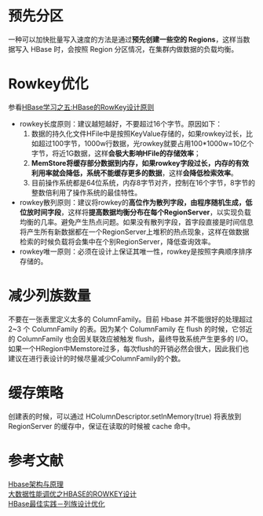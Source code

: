 # 预先分区
一种可以加快批量写入速度的方法是通过**预先创建一些空的 Regions**，这样当数据写入 HBase 时，会按照 Region 分区情况，在集群内做数据的负载均衡。

# Rowkey优化
参看[HBase学习之五:HBase的RowKey设计原则](https://blog.csdn.net/javajxz008/article/details/51892967)   
- rowkey长度原则：建议越短越好，不要超过16个字节。原因如下：
    1. 数据的持久化文件HFile中是按照KeyValue存储的，如果rowkey过长，比如超过100字节，1000w行数据，光rowkey就要占用100\*1000w=10亿个字节，将近1G数据，这样**会极大影响HFile的存储效率**；
    2. **MemStore将缓存部分数据到内存，如果rowkey字段过长，内存的有效利用率就会降低，系统不能缓存更多的数据**，这样**会降低检索效率**。
    3. 目前操作系统都是64位系统，内存8字节对齐，控制在16个字节，8字节的整数倍利用了操作系统的最佳特性。
- rowkey散列原则：建议将rowkey的**高位作为散列字段，由程序随机生成，低位放时间字段**，这样将**提高数据均衡分布在每个RegionServer**，以实现负载均衡的几率。避免产生热点问题。如果没有散列字段，首字段直接是时间信息将产生所有新数据都在一个RegionServer上堆积的热点现象，这样在做数据检索的时候负载将会集中在个别RegionServer，降低查询效率。
- rowkey唯一原则：必须在设计上保证其唯一性，rowkey是按照字典顺序排序存储的。

# 减少列族数量
不要在一张表里定义太多的 ColumnFamily。目前 Hbase 并不能很好的处理超过 2~3 个 ColumnFamily 的表。因为某个 ColumnFamily 在 flush 的时候，它邻近的 ColumnFamily 也会因关联效应被触发 flush，最终导致系统产生更多的 I/O。   
如果一个HRegion中Memstore过多，每次flush的开销必然会很大，因此我们也建议在进行表设计的时候尽量减少ColumnFamily的个数。

# 缓存策略
创建表的时候，可以通过 HColumnDescriptor.setInMemory(true) 将表放到 RegionServer 的缓存中，保证在读取的时候被 cache 命中。

# 参考文献
[Hbase架构与原理](https://www.jianshu.com/p/3832ae37fac4)    
[大数据性能调优之HBASE的ROWKEY设计](http://blog.chedushi.com/archives/9720)   
[HBase最佳实践－列族设计优化](http://hbasefly.com/2016/07/02/hbase-pracise-cfsetting/)